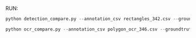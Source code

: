 RUN:

```python
python detection_compare.py --annotation_csv rectangles_342.csv --groundtruth_csv groundtruth.csv
```

```python
python ocr_compare.py --annotation_csv polygon_ocr_346.csv --groundtruth_csv groundtruth.csv
```